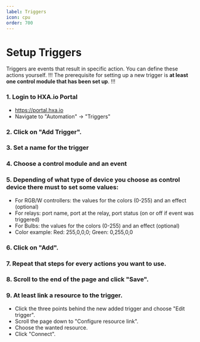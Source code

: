 ```yaml
---
label: Triggers
icon: cpu
order: 700
---
```

# Setup Triggers

Triggers are events that result in specific action. You can define these actions yourself. 
!!!
The prerequisite for setting up a new trigger is **at least one control module that has been set up**.
!!!

### 1. Login to HXA.io Portal
- https://portal.hxa.io
- Navigate to "Automation" -> "Triggers"
### 2. Click on "Add Trigger".
### 3. Set a name for the trigger
### 4. Choose a control module and an event
### 5. Depending of what type of device you choose as control device there must to set some values:
- For RGB/W controllers: the values for the colors (0-255) and an effect (optional)
- For relays: port name, port at the relay, port status (on or off if event was triggered)
- For Bulbs: the values for the colors (0-255) and an effect (optional)
- Color example: Red: 255,0,0,0; Green: 0,255,0,0
### 6. Click on "Add".
### 7. Repeat that steps for every actions you want to use.
### 8. Scroll to the end of the page and click "Save".
### 9. At least link a resource to the trigger.
- Click the three points behind the new added trigger and choose "Edit trigger".
- Scroll the page down to "Configure resource link".
- Choose the wanted resource.
- Click "Connect".

